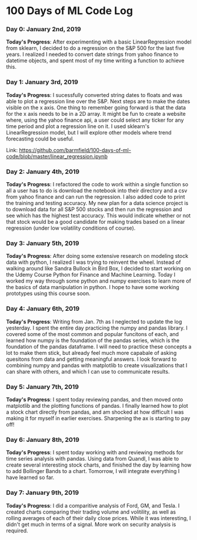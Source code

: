 # 100 Days of ML Code Log

### Day 0: January 2nd, 2019

**Today's Progress**: After experimenting with a basic LinearRegression model
from sklearn, I decided to do a regression on the S&P 500 for the last five
years. I realized I needed to convert date strings from yahoo finance to
datetime objects, and spent most of my time writing a function to achieve this.


### Day 1: January 3rd, 2019

**Today's Progress**: I sucessfully converted string dates to floats and was
able to plot a regression line over the S&P. Next steps are to make the dates
visible on the x axis. One thing to remember going forward is that the data for
the x axis needs to be in a 2D array. It might be fun to create a website
where, using the yahoo finance api, a user could select any ticker for any time
period and plot a regression line on it. I used sklearn's LinearRegression
model, but I will explore other models where trend forecasting could be useful. 

Link: https://github.com/barmfield/100-days-of-ml-code/blob/master/linear_regression.ipynb

### Day 2: January 4th, 2019

**Today's Progress**: I refactored the code to work within a single function
so all a user has to do is download the notebook into their directory and a csv
from yahoo finance and can run the regression. I also added code to print the
training and testing accuracy. My new plan for a data science project is to
download data for all S&P 500 stocks and then run the regression and see which
has the highest test accuracy. This would indicate whether or not that stock
would be a good candidate for making trades based on a linear regression (under
low volatility conditions of course). 

### Day 3: January 5th, 2019

**Today's Progress**: After doing some extensive research on modeling stock
data with python, I realized I was trying to reinvent the wheel. Instead of
walking around like Sandra Bullock in Bird Box, I decided to start working on
the Udemy Course Python for Finance and Machine Learning. Today I worked my way
through some python and numpy exercises to learn more of the basics of data
manipulation in python. I hope to have some working prototypes using this
course soon. 

### Day 4: January 6th, 2019

**Today's Progress**: Writing from Jan. 7th as I neglected to update the log
yesterday. I spent the entire day practicing the numpy and pandas library.
I covered some of the most common and popular funcitons of each, and learned
how numpy is the foundation of the pandas series, which is the foundation of
the pandas dataframe. I will need to practice these concepts a lot to make them
stick, but already feel much more capabale of asking quesitons from data and
getting meaningful answers. I look forward to combining numpy and pandas with
matplotlib to create visualizations that I can share with others, and which I
can use to communicate results.

### Day 5: January 7th, 2019

**Today's Progress**: I spent today reviewing pandas, and then moved onto
matplotlib and the plotting functions of pandas. I finally learned how to plot
a stock chart directly from pandas, and am shocked at how difficult I was
making it for myself in earlier exercises. Sharpening the ax is starting to pay
off! 

### Day 6: January 8th, 2019

**Today's Progress**: I spent today working with and reviewing methods for time
series analysis with pandas. Using data from Quandl, I was able to create
several interesting stock charts, and finished the day by learning how to add
Bollinger Bands to a chart. Tomorrow, I will integrate everything I have
learned so far. 

### Day 7: January 9th, 2019

**Today's Progress**: I did a comparitive analysis of Ford, GM, and Tesla. I
created charts comparing their trading volume and volitility, as well as
rolling averages of each of their daily close prices. While it was interesting,
I didn't get much in terms of a signal. More work on security analysis is
required.
